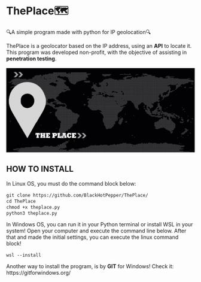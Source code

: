 # ThePlace🗺️
🔍A simple program made with python for IP geolocation🔍

<div>
  ThePlace is a geolocator based on the IP address, using an <b>API</b> to locate it. <br>This program was developed non-profit, with the objective of assisting in <b>penetration testing</b>.
</div>
<div>
  <br>
  <img src="./theplace_banner.png" width="1000px">
  
  
</div>
<div>
  <h2>HOW TO INSTALL</h2>
  <p>In Linux OS, you must do the command block below:</p>
  
  ```
  git clone https://github.com/BlackHotPepper/ThePlace/
  cd ThePlace
  chmod +x theplace.py
  python3 theplace.py
  ```
  <p>In Windows OS, you can run it in your Python terminal or install WSL in your system! Open your computer and execute the command line below. After that and made the initial settings, you can execute the linux command block!</p>
  
  ```
  wsl --install
  ```
  
  <p>Another way to install the program, is by <b>GIT</b> for Windows! Check it: https://gitforwindows.org/</p>
  
  
</div>

